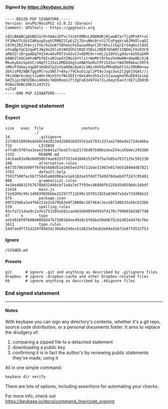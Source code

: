 ##### Signed by https://keybase.io/mj
```
-----BEGIN PGP SIGNATURE-----
Version: GnuPG/MacGPG2 v2.0.22 (Darwin)
Comment: GPGTools - https://gpgtools.org

iQIcBAABCgAGBQJU/O+XAAoJEPvclVzmt0MDnL0QANdKjNjwwB7arfjyDPxKY+sC
YF1MwV7LOsVIAMazpExqtCRM0ZJCpEiZj7Q+uNHc0rnJi7CoPqqVca0JMXOluqOI
C0lMjZR2JFA+jifVG/9iGuKfYDhemjFeIwuod0q+CZP/6hs1lEqlEr54gHx2lAdI
uYnqNpfqCQJqwPIJWy9oZXlsOcN9ZUhCSRQFJ5BsL2BER7bh00t15BD6LFOsRZC9
aR6XZrJ8rgaADqTH1S4u4dvPOTJnA3vCJv6EMCHrrnHjJy10VVLg9dv+kU5EqUXM
b88KZlhOCm4YuNPb76IsoR2ueGY2NUibYtlztrWoMtt9tkezhUHwHN+dmw8D/XjB
Mkuky6XxSpGVC/oNqTt13IeLDMEDZmgtuXNAYGeRulPF152SortW4TH9bEwcIRt9
sM0iP3GKeyJqp0F1HdDd7pZutGaHDAcQxHJz1NS/HVF8xPMnQ0p0fzSzIMURH+ow
3bXisP029BK7qgSMlruu5NlT+Aky/f9CkuO1zplzPTAvJsgz3wx2l2gOj5GAS//j
YKcUGWrkcGmjtJaAH+JNsk5YvfNnIDItrUm14Hv5hSxIcSJauwgkmTKuED41eimp
GHZSjpcXW3ZO0ucA0k0clWQURnm12ftZgFoK345FVe71La5myCKan7/XE7iZD039
OSHoi9GBCd9KJi243YZ1
=iTuF
-----END PGP SIGNATURE-----

```

<!-- END SIGNATURES -->

### Begin signed statement 

#### Expect

```
size   exec  file                 contents                                                        
             ./                                                                                   
14             .gitignore         227db518858edeb0c6428134d2b802bd357e1a5793c337aa2766eda272de46ba
732            LICENSE            e7fa0c5707aa3eae23e841a73ea57cda21f3bd87b90ba3ea254ca5bdec29d386
1155           README.md          14cbae83a96e60050b74ae8253f357e4104b1524f975a7e05af837129c591230
160            alternative.rules  647357965690f76f4e5608d51e24b5ee3f6711bde31967e017eb51840dd87821
3761           default.help       7591f500fac6b7f5d45a8dd9bace1e6182ee5fddf7549d78daebd7f247c95481
800            grammatical.rules  4e16e40832f67678b832440cbf1a8a7ef7f93ec86898fb325645d8596dc16bdf
21416          main.js            f1e9209c99c1d9939036bbe222977f12b99c197812925a83047a3da733d96b15
575            package.json       09f529d6a3a4f66212e3c679563e0f2080bc187464c3ece8f2d0b33a50cb32bb
229            spelling.rules     93cfa7214ae9c2a7e1f51505a561cae4e5b0d0504954f4170c7996016d387748
47     x       typo               ad1d918f07b08400ddd47b71001b6ee4928c5f6bbe50ddb75cb1d024d47dcfbe
1611           typo.rules         54dfae9ff31d224f8943dc30a8e29decb14623e54ab3e04e41672e87fd532f53
```

#### Ignore

```
/SIGNED.md
```

#### Presets

```
git      # ignore .git and anything as described by .gitignore files
dropbox  # ignore .dropbox-cache and other Dropbox-related files    
kb       # ignore anything as described by .kbignore files          
```

<!-- summarize version = 0.0.9 -->

### End signed statement

<hr>

#### Notes

With keybase you can sign any directory's contents, whether it's a git repo,
source code distribution, or a personal documents folder. It aims to replace the drudgery of:

  1. comparing a zipped file to a detached statement
  2. downloading a public key
  3. confirming it is in fact the author's by reviewing public statements they've made, using it

All in one simple command:

```bash
keybase dir verify
```

There are lots of options, including assertions for automating your checks.

For more info, check out https://keybase.io/docs/command_line/code_signing